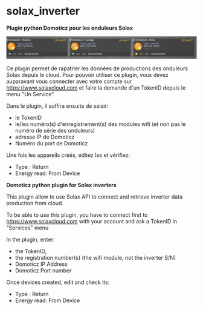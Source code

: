 # solax_inverter
**Plugin python Domoticz pour les onduleurs Solax**

![Screenshot](onduleurs_solax.png)

Ce plugin permet de rapatrier les données de productions des onduleurs Solax depuis le cloud.
Pour pouvoir utiliser ce plugin, vous devez auparavant vous connecter avec votre compte sur https://www.solaxcloud.com et faire la demande d'un TokenID depuis le menu "Un Service"

Dans le plugin, il suffira ensuite de saisir:
  - le TokenID 
  - le/les numéro(s) d'enregistrement(s) des modules wifi (et non pas le numéro de série des onduleurs)
  - adresse IP de Domoticz
  - Numéro du port de Domoticz

Une fois les appareils créés, éditez les et vérifiez:
  - Type : Return
  - Energy read: From Device



**Domoticz python plugin for Solax inverters**

This plugin allow to use Solax API to connect and retrieve inverter data production from cloud.

To be able to use this plugin, you have to connect first to https://www.solaxcloud.com with your account and ask a TokenID in "Services" menu

In the plugin, enter:
  - the TokenID,
  - the registration number(s) (the wifi module, not the inverter S/N)
  - Domoticz IP Address
  - Domoticz Port number

Once devices created, edit and check its:
  - Type : Return
  - Energy read: From Device

